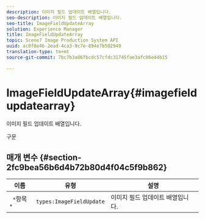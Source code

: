 ```yaml
---
description: 이미지 필드 업데이트 배열입니다.
seo-description: 이미지 필드 업데이트 배열입니다.
seo-title: ImageFieldUpdateArray
solution: Experience Manager
title: ImageFieldUpdateArray
topic: Scene7 Image Production System API
uuid: ac0f0e46-2ead-4ca3-9c7e-894e7b502949
translation-type: tm+mt
source-git-commit: 7bc7b3a86fbcdc57cfdc31745fae3afc06e44b15

---
```



# ImageFieldUpdateArray{#imagefieldupdatearray}

이미지 필드 업데이트 배열입니다.

구문

## 매개 변수 {#section-2fc9bea56b6d4b72b80d4f04c5f9b862}

| 이름 | 유형 | 설명 |
|---|---|---|
| ` *`항목`*` | `types:ImageFieldUpdate` | 이미지 필드 업데이트 배열입니다. |

